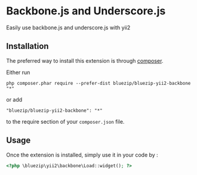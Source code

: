 Backbone.js and Underscore.js
=============================
Easily use backbone.js and underscore.js with yii2

Installation
------------

The preferred way to install this extension is through [composer](http://getcomposer.org/download/).

Either run

```
php composer.phar require --prefer-dist bluezip/bluezip-yii2-backbone "*"
```

or add

```
"bluezip/bluezip-yii2-backbone": "*"
```

to the require section of your `composer.json` file.


Usage
-----

Once the extension is installed, simply use it in your code by  :

```php
<?php \bluezip\yii2\backbone\Load::widget(); ?>
```